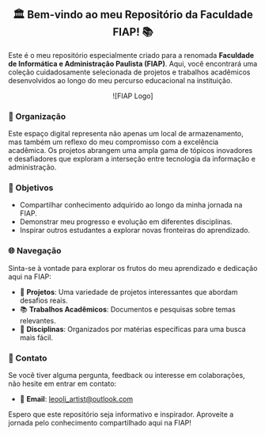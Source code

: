 <div align="center">
  
## 🏛️ Bem-vindo ao meu Repositório da Faculdade FIAP! 📚

</div>

Este é o meu repositório especialmente criado para a renomada **Faculdade de Informática e Administração Paulista (FIAP)**. Aqui, você encontrará uma coleção cuidadosamente selecionada de projetos e trabalhos acadêmicos desenvolvidos ao longo do meu percurso educacional na instituição.

<div align="center">

![FIAP Logo]<use xmlns:xlink="http://www.w3.org/1999/xlink" xlink:href="#logo-fiap"></use> <!-- Substitua pelo link da imagem da logo da FIAP -->

</div>

### 📂 Organização

Este espaço digital representa não apenas um local de armazenamento, mas também um reflexo do meu compromisso com a excelência acadêmica. Os projetos abrangem uma ampla gama de tópicos inovadores e desafiadores que exploram a interseção entre tecnologia da informação e administração.

### 🚀 Objetivos

- Compartilhar conhecimento adquirido ao longo da minha jornada na FIAP.
- Demonstrar meu progresso e evolução em diferentes disciplinas.
- Inspirar outros estudantes a explorar novas fronteiras do aprendizado.

### 🌐 Navegação

Sinta-se à vontade para explorar os frutos do meu aprendizado e dedicação aqui na FIAP:

- 📁 **Projetos**: Uma variedade de projetos interessantes que abordam desafios reais.
- 📚 **Trabalhos Acadêmicos**: Documentos e pesquisas sobre temas relevantes.
- 📅 **Disciplinas**: Organizados por matérias específicas para uma busca mais fácil.

### 📝 Contato

Se você tiver alguma pergunta, feedback ou interesse em colaborações, não hesite em entrar em contato:

- 📧 **Email**: leooli_artist@outlook.com

Espero que este repositório seja informativo e inspirador. Aproveite a jornada pelo conhecimento compartilhado aqui na FIAP!
